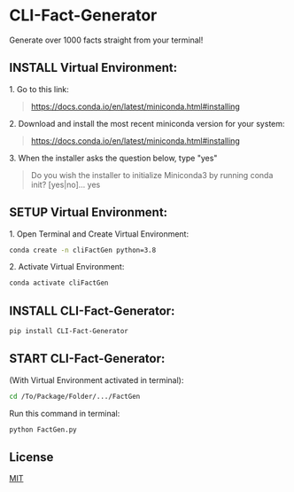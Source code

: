 # CLI-Fact-Generator
Generate over 1000 facts straight from your terminal!

## INSTALL Virtual Environment:

1\. Go to this link:

>https://docs.conda.io/en/latest/miniconda.html#installing

2\. Download and install the most recent miniconda version for your system:

>https://docs.conda.io/en/latest/miniconda.html#installing

3\. When the installer asks the question below, type "yes"
>Do you wish the installer to initialize Miniconda3 by running conda init? [yes|no]... yes

## SETUP Virtual Environment:

1\. Open Terminal and Create Virtual Environment:
```bash 
conda create -n cliFactGen python=3.8
```
2\. Activate Virtual Environment:
```bash 
conda activate cliFactGen
```

## INSTALL CLI-Fact-Generator:

```bash 
pip install CLI-Fact-Generator
```

## START CLI-Fact-Generator:
(With Virtual Environment activated in terminal):
```bash 
cd /To/Package/Folder/.../FactGen
``` 
Run this command in terminal:
```bash 
python FactGen.py
```

## License
[MIT](https://choosealicense.com/licenses/mit/)
